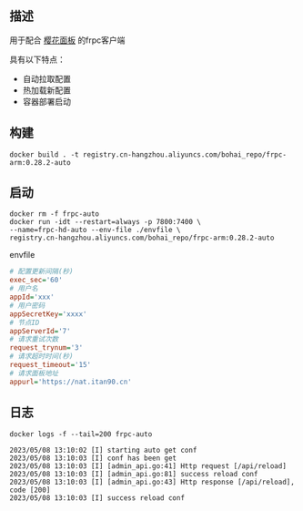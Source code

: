 ## 描述

用于配合 [樱花面板](https://github.com/ZeroDream-CN/SakuraPanel) 的frpc客户端

具有以下特点：

- 自动拉取配置
- 热加载新配置
- 容器部署启动

## 构建

```shell
docker build . -t registry.cn-hangzhou.aliyuncs.com/bohai_repo/frpc-arm:0.28.2-auto
```

## 启动

```
docker rm -f frpc-auto
docker run -idt --restart=always -p 7800:7400 \
--name=frpc-hd-auto --env-file ./envfile \
registry.cn-hangzhou.aliyuncs.com/bohai_repo/frpc-arm:0.28.2-auto
```

envfile

```ini
# 配置更新间隔(秒)
exec_sec='60'
# 用户名
appId='xxx'
# 用户密码
appSecretKey='xxxx'
# 节点ID
appServerId='7'
# 请求重试次数
request_trynum='3'
# 请求超时时间(秒)
request_timeout='15'
# 请求面板地址
appurl='https://nat.itan90.cn'
```

## 日志

```shell
docker logs -f --tail=200 frpc-auto

2023/05/08 13:10:02 [I] starting auto get conf
2023/05/08 13:10:03 [I] conf has been get
2023/05/08 13:10:03 [I] [admin_api.go:41] Http request [/api/reload]
2023/05/08 13:10:03 [I] [admin_api.go:81] success reload conf
2023/05/08 13:10:03 [I] [admin_api.go:43] Http response [/api/reload], code [200]
2023/05/08 13:10:03 [I] success reload conf
```